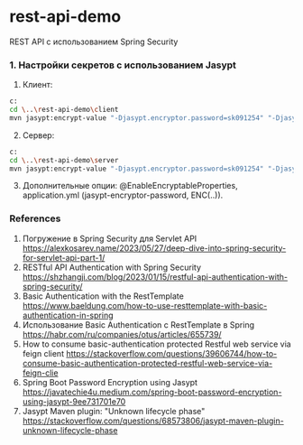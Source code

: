 # rest-api-demo
REST API с использованием Spring Security

### 1. Настройки секретов c использованием Jasypt

1) Клиент:
```bash
c:
cd \..\rest-api-demo\client
mvn jasypt:encrypt-value "-Djasypt.encryptor.password=sk091254" "-Djasypt.plugin.value=remote"
```

2) Сервер: 
```bash
c:
cd \..\rest-api-demo\server
mvn jasypt:encrypt-value "-Djasypt.encryptor.password=sk091254" "-Djasypt.plugin.value=Dp12345678"
```

3) Дополнительные опции: @EnableEncryptableProperties, application.yml (jasypt-encryptor-password, ENC(..)).

### References
1. Погружение в Spring Security для Servlet API https://alexkosarev.name/2023/05/27/deep-dive-into-spring-security-for-servlet-api-part-1/
2. RESTful API Authentication with Spring Security https://shzhangji.com/blog/2023/01/15/restful-api-authentication-with-spring-security/
3. Basic Authentication with the RestTemplate https://www.baeldung.com/how-to-use-resttemplate-with-basic-authentication-in-spring
4. Использование Basic Authentication с RestTemplate в Spring https://habr.com/ru/companies/otus/articles/655739/
5. How to consume basic-authentication protected Restful web service via feign client https://stackoverflow.com/questions/39606744/how-to-consume-basic-authentication-protected-restful-web-service-via-feign-clie
6. Spring Boot Password Encryption using Jasypt https://javatechie4u.medium.com/spring-boot-password-encryption-using-jasypt-9ee731701e70
7. Jasypt Maven plugin: "Unknown lifecycle phase" https://stackoverflow.com/questions/68573806/jasypt-maven-plugin-unknown-lifecycle-phase